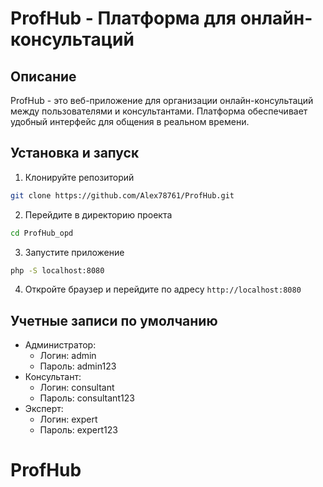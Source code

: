 
# ProfHub - Платформа для онлайн-консультаций

## Описание
ProfHub - это веб-приложение для организации онлайн-консультаций между пользователями и консультантами. 
Платформа обеспечивает удобный интерфейс для общения в реальном времени.


## Установка и запуск
1. Клонируйте репозиторий
```bash
git clone https://github.com/Alex78761/ProfHub.git
```

2. Перейдите в директорию проекта
```bash
cd ProfHub_opd
```

3. Запустите приложение
```bash
php -S localhost:8080
```

4. Откройте браузер и перейдите по адресу `http://localhost:8080`

## Учетные записи по умолчанию
- Администратор: 
  - Логин: admin
  - Пароль: admin123
- Консультант:
  - Логин: consultant
  - Пароль: consultant123
- Эксперт:
  - Логин: expert
  - Пароль: expert123


# ProfHub
